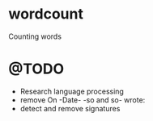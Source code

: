 # wordcount
Counting words

# @TODO
- Research language processing
- remove On -Date- -so and so- wrote:
- detect and remove signatures
